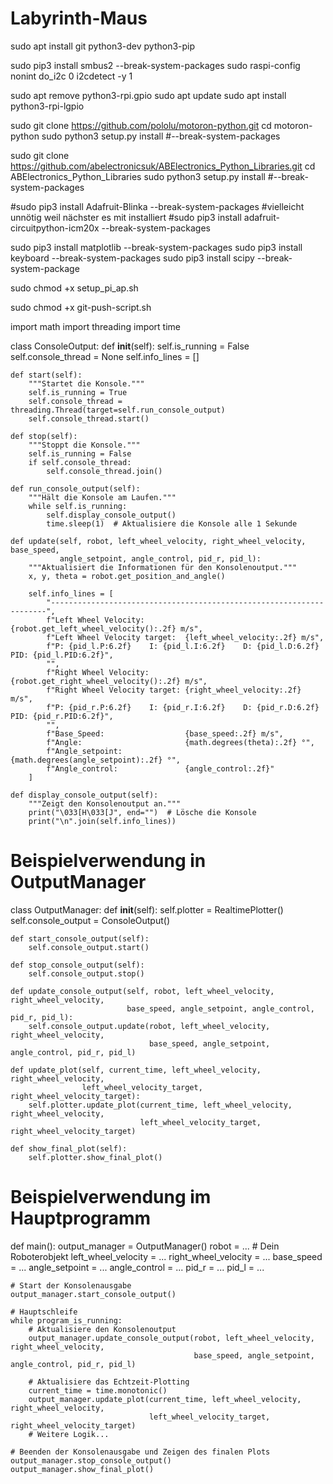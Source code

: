 # Labyrinth-Maus

sudo apt install git python3-dev python3-pip

sudo pip3 install smbus2 --break-system-packages
sudo raspi-config nonint do_i2c 0
i2cdetect -y 1

sudo apt remove python3-rpi.gpio
sudo apt update
sudo apt install python3-rpi-lgpio

sudo git clone https://github.com/pololu/motoron-python.git
cd motoron-python
sudo python3 setup.py install #--break-system-packages

sudo git clone https://github.com/abelectronicsuk/ABElectronics_Python_Libraries.git
cd ABElectronics_Python_Libraries
sudo python3 setup.py install #--break-system-packages

#sudo pip3 install Adafruit-Blinka --break-system-packages #vielleicht unnötig weil nächster es mit installiert 
#sudo pip3 install adafruit-circuitpython-icm20x --break-system-packages

sudo pip3 install matplotlib --break-system-packages
sudo pip3 install keyboard --break-system-packages
sudo pip3 install scipy --break-system-package


sudo chmod +x setup_pi_ap.sh

sudo chmod +x git-push-script.sh








import math
import threading
import time

class ConsoleOutput:
    def __init__(self):
        self.is_running = False
        self.console_thread = None
        self.info_lines = []

    def start(self):
        """Startet die Konsole."""
        self.is_running = True
        self.console_thread = threading.Thread(target=self.run_console_output)
        self.console_thread.start()

    def stop(self):
        """Stoppt die Konsole."""
        self.is_running = False
        if self.console_thread:
            self.console_thread.join()

    def run_console_output(self):
        """Hält die Konsole am Laufen."""
        while self.is_running:
            self.display_console_output()
            time.sleep(1)  # Aktualisiere die Konsole alle 1 Sekunde

    def update(self, robot, left_wheel_velocity, right_wheel_velocity, base_speed,
               angle_setpoint, angle_control, pid_r, pid_l):
        """Aktualisiert die Informationen für den Konsolenoutput."""
        x, y, theta = robot.get_position_and_angle()

        self.info_lines = [
            "---------------------------------------------------------------------",
            f"Left Wheel Velocity:         {robot.get_left_wheel_velocity():.2f} m/s",
            f"Left Wheel Velocity target:  {left_wheel_velocity:.2f} m/s",
            f"P: {pid_l.P:6.2f}    I: {pid_l.I:6.2f}    D: {pid_l.D:6.2f}    PID: {pid_l.PID:6.2f}",
            "",
            f"Right Wheel Velocity:        {robot.get_right_wheel_velocity():.2f} m/s",
            f"Right Wheel Velocity target: {right_wheel_velocity:.2f} m/s",
            f"P: {pid_r.P:6.2f}    I: {pid_r.I:6.2f}    D: {pid_r.D:6.2f}    PID: {pid_r.PID:6.2f}",
            "",
            f"Base_Speed:                  {base_speed:.2f} m/s",
            f"Angle:                       {math.degrees(theta):.2f} °",
            f"Angle_setpoint:              {math.degrees(angle_setpoint):.2f} °",
            f"Angle_control:               {angle_control:.2f}"
        ]

    def display_console_output(self):
        """Zeigt den Konsolenoutput an."""
        print("\033[H\033[J", end="")  # Lösche die Konsole
        print("\n".join(self.info_lines))

# Beispielverwendung in OutputManager

class OutputManager:
    def __init__(self):
        self.plotter = RealtimePlotter()
        self.console_output = ConsoleOutput()

    def start_console_output(self):
        self.console_output.start()

    def stop_console_output(self):
        self.console_output.stop()

    def update_console_output(self, robot, left_wheel_velocity, right_wheel_velocity,
                              base_speed, angle_setpoint, angle_control, pid_r, pid_l):
        self.console_output.update(robot, left_wheel_velocity, right_wheel_velocity,
                                   base_speed, angle_setpoint, angle_control, pid_r, pid_l)

    def update_plot(self, current_time, left_wheel_velocity, right_wheel_velocity,
                    left_wheel_velocity_target, right_wheel_velocity_target):
        self.plotter.update_plot(current_time, left_wheel_velocity, right_wheel_velocity,
                                 left_wheel_velocity_target, right_wheel_velocity_target)

    def show_final_plot(self):
        self.plotter.show_final_plot()

# Beispielverwendung im Hauptprogramm
def main():
    output_manager = OutputManager()
    robot = ...  # Dein Roboterobjekt
    left_wheel_velocity = ...
    right_wheel_velocity = ...
    base_speed = ...
    angle_setpoint = ...
    angle_control = ...
    pid_r = ...
    pid_l = ...

    # Start der Konsolenausgabe
    output_manager.start_console_output()

    # Hauptschleife
    while program_is_running:
        # Aktualisiere den Konsolenoutput
        output_manager.update_console_output(robot, left_wheel_velocity, right_wheel_velocity,
                                             base_speed, angle_setpoint, angle_control, pid_r, pid_l)

        # Aktualisiere das Echtzeit-Plotting
        current_time = time.monotonic()
        output_manager.update_plot(current_time, left_wheel_velocity, right_wheel_velocity,
                                   left_wheel_velocity_target, right_wheel_velocity_target)
        # Weitere Logik...

    # Beenden der Konsolenausgabe und Zeigen des finalen Plots
    output_manager.stop_console_output()
    output_manager.show_final_plot()


